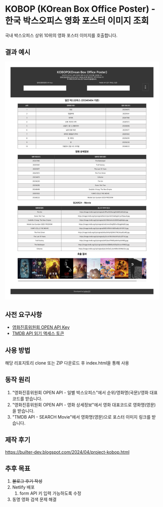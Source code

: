 # KOBOP (KOrean Box Office Poster) - 한국 박스오피스 영화 포스터 이미지 조회
국내 박스오피스 상위 10위의 영화 포스터 이미지를 호출합니다.

## 결과 예시
![example result](example.png)

## 사전 요구사항
- [영화진흥위원회 OPEN API Key](https://www.kobis.or.kr/kobisopenapi/homepg/main/main.do)
- [TMDB API 읽기 액세스 토큰](https://developer.themoviedb.org/docs/getting-started)

## 사용 방법
해당 리포지토리 clone 또는 ZIP 다운로드 후 index.html을 통해 사용

## 동작 원리
1. "영화진흥위원회 OPEN API - 일별 박스오피스"에서 순위/영화명(국문)/영화 대표코드를 받습니다.
2. "영화진흥위원회 OPEN API - 영화 상세정보"에서 영화 대표코드로 영화명(영문)을 받습니다.
3. "TMDB API - SEARCH Movie"에서 영화명(영문)으로 포스터 이미지 링크를 받습니다.

## 제작 후기
https://builter-dev.blogspot.com/2024/04/project-kobop.html

## 추후 목표
1. ~~블로그 후기 작성~~
2. Netlify 배포
    1. form API 키 입력 가능하도록 수정
3. 동명 영화 검색 문제 해결
